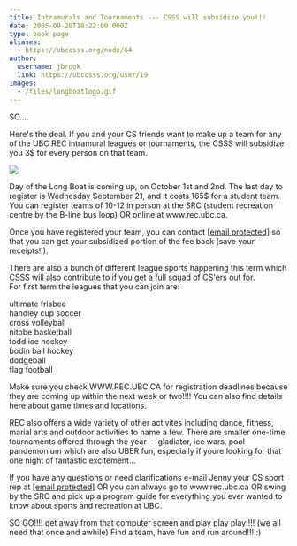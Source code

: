 ```yaml
---
title: Intramurals and Tournaments --- CSSS will subsidize you!!! 
date: 2005-09-20T18:22:00.000Z
type: book page
aliases:
  - https://ubccsss.org/node/64
author:
  username: jbrook
  link: https://ubccsss.org/user/19
images:
  - /files/longboatlogo.gif
---
```


<div class="field field-name-body field-type-text-with-summary field-label-hidden"><div class="field-items"><div class="field-item even"><p>SO....</p>
<p>Here&apos;s the deal. If you and your CS friends want to make up a team for any of the UBC REC intramural leagues or tournaments, the CSSS will subsidize you 3$ for every person on that team.</p>
<p><img src="/files/longboatlogo.gif"></p>
<p>Day of the Long Boat is coming up, on October 1st and 2nd. The last day to register is Wednesday September 21, and it costs 165$ for a student team. You can register teams of 10-12 in person at the SRC (student recreation centre by the B-line bus loop) OR online at www.rec.ubc.ca.</p>
<p>Once you have registered your team, you can contact <a href="/cdn-cgi/l/email-protection" class="__cf_email__" data-cfemail="036961716c6c6843607070702d60702d7661602d6062">[email&#xA0;protected]</a> so that you can get your subsidized portion of the fee back (save your receipts!!).</p>
<p>There are also a bunch of different league sports happening this term which CSSS will also contribute to if you get a full squad of CS&apos;ers out for.<br>
For first term the leagues that you can join are:</p>
<p>ultimate frisbee<br>
handley cup soccer<br>
cross volleyball<br>
nitobe basketball<br>
todd ice hockey<br>
bodin ball hockey<br>
dodgeball<br>
flag football</p>
<p>Make sure you check WWW.REC.UBC.CA for registration deadlines because they are coming up within the next week or two!!!! You can also find details here about game times and locations.</p>
<p>REC also offers a wide variety of other activites including dance, fitness, marial arts and outdoor activities to name a few. There are smaller one-time tournaments offered through the year -- gladiator, ice wars, pool pandemonium which are also UBER fun, especially if youre looking for that one night of fantastic excitement...</p>
<p>If you have any questions or need clarifications e-mail Jenny your CS sport rep at <a href="/cdn-cgi/l/email-protection" class="__cf_email__" data-cfemail="bbd1d9c9d4d4d0fbd8c8c8c895d8c895ced9d895d8da">[email&#xA0;protected]</a> OR you can always go to www.rec.ubc.ca OR swing by the SRC and pick up a program guide for everything you ever wanted to know about sports and recreation at UBC.</p>
<p>SO GO!!!! get away from that computer screen and play play play!!!! (we all need that once and awhile) Find a team, have fun and run around!!! :)</p>
<!--break--></div></div></div>    <footer>
          </footer>